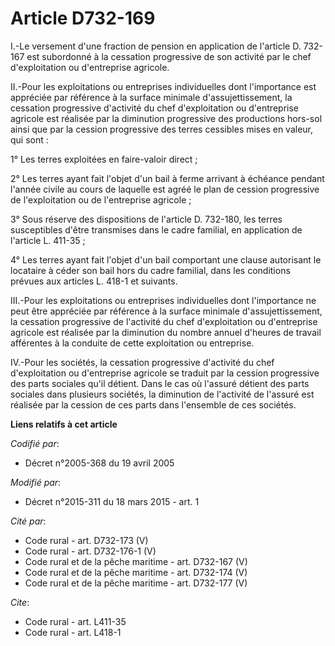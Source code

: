 # Article D732-169

I.-Le versement d'une fraction de pension en application de l'article D. 732-167 est subordonné à la cessation progressive de
son activité par le chef d'exploitation ou d'entreprise agricole. 

II.-Pour les exploitations ou entreprises individuelles dont l'importance est appréciée par référence à la surface minimale
d'assujettissement, la cessation progressive d'activité du chef d'exploitation ou d'entreprise agricole est réalisée par la
diminution progressive des productions hors-sol ainsi que par la cession progressive des terres cessibles mises en valeur,
qui sont : 

1° Les terres exploitées en faire-valoir direct ; 

2° Les terres ayant fait l'objet d'un bail à ferme arrivant à échéance pendant l'année civile au cours de laquelle est agréé
le plan de cession progressive de l'exploitation ou de l'entreprise agricole ; 

3° Sous réserve des dispositions de l'article D. 732-180, les terres susceptibles d'être transmises dans le cadre familial,
en application de l'article L. 411-35 ; 

4° Les terres ayant fait l'objet d'un bail comportant une clause autorisant le locataire à céder son bail hors du cadre
familial, dans les conditions prévues aux articles L. 418-1 et suivants. 

III.-Pour les exploitations ou entreprises individuelles dont l'importance ne peut être appréciée par référence à la surface
minimale d'assujettissement, la cessation progressive de l'activité du chef d'exploitation ou d'entreprise agricole est
réalisée par la diminution du nombre annuel d'heures de travail afférentes à la conduite de cette exploitation ou
entreprise. 

IV.-Pour les sociétés, la cessation progressive d'activité du chef d'exploitation ou d'entreprise agricole se traduit par la
cession progressive des parts sociales qu'il détient. Dans le cas où l'assuré détient des parts sociales dans plusieurs
sociétés, la diminution de l'activité de l'assuré est réalisée par la cession de ces parts dans l'ensemble de ces sociétés.

**Liens relatifs à cet article**

_Codifié par_:

  - Décret n°2005-368 du 19 avril 2005

_Modifié par_:

  - Décret n°2015-311 du 18 mars 2015 - art. 1

_Cité par_:

  - Code rural - art. D732-173 (V)
  - Code rural - art. D732-176-1 (V)
  - Code rural et de la pêche maritime - art. D732-167 (V)
  - Code rural et de la pêche maritime - art. D732-174 (V)
  - Code rural et de la pêche maritime - art. D732-177 (V)

_Cite_:

  - Code rural - art. L411-35
  - Code rural - art. L418-1
